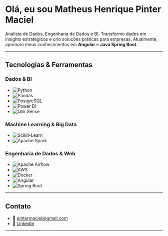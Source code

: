 # Olá, eu sou Matheus Henrique Pinter Maciel

Analista de Dados, Engenharia de Dados e BI. Transformo dados em insights estratégicos e crio soluções práticas para empresas. Atualmente, aprimoro meus conhecimentos em **Angular** e **Java Spring Boot**.

---

## Tecnologias & Ferramentas

### Dados & BI
- ![Python](https://img.shields.io/badge/Python-3776AB?style=for-the-badge&logo=python&logoColor=white)
- ![Pandas](https://img.shields.io/badge/Pandas-150458?style=for-the-badge&logo=pandas&logoColor=white)
- ![PostgreSQL](https://img.shields.io/badge/PostgreSQL-336791?style=for-the-badge&logo=postgresql&logoColor=white)
- ![Power BI](https://img.shields.io/badge/Power%20BI-F2C811?style=for-the-badge&logo=powerbi&logoColor=black)
- ![Qlik Sense](https://img.shields.io/badge/Qlik_Sense-003366?style=for-the-badge&logo=qlik&logoColor=white)

### Machine Learning & Big Data
- ![Scikit-Learn](https://img.shields.io/badge/Scikit--Learn-F7931E?style=for-the-badge&logo=scikit-learn&logoColor=white)
- ![Apache Spark](https://img.shields.io/badge/Apache_Spark-E25A1C?style=for-the-badge&logo=apache-spark&logoColor=white)

### Engenharia de Dados & Web
- ![Apache Airflow](https://img.shields.io/badge/Apache_Airflow-017CEE?style=for-the-badge&logo=apache-airflow&logoColor=white)
- ![AWS](https://img.shields.io/badge/AWS-232F3E?style=for-the-badge&logo=amazon-aws&logoColor=white)
- ![Docker](https://img.shields.io/badge/Docker-2496ED?style=for-the-badge&logo=docker&logoColor=white)
- ![Angular](https://img.shields.io/badge/Angular-DD0031?style=for-the-badge&logo=angular&logoColor=white)
- ![Spring Boot](https://img.shields.io/badge/Spring_Boot-6DB33F?style=for-the-badge&logo=spring-boot&logoColor=white)

---

## Contato
- 📧 pintermaciel@gmail.com  
- 🔗 [LinkedIn](https://www.linkedin.com/in/matheus-pinter)  

---
